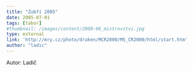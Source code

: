 ```yaml
---
title: "Zubří 2005"
date: 2005-07-01
tags: [tabor]
#thumbnail: /images/content/2000-06_mistrovstvi.jpg
type: external
link: 'http://mry.cz/photo/draken/MCR2000/MS_CR2000/html/start.htm'
author: "ladic"
---
```


Autor: Ladič
